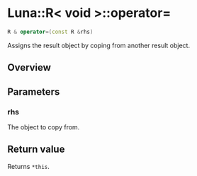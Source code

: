 # Luna::R< void >::operator=

```c++
R & operator=(const R &rhs)
```

Assigns the result object by coping from another result object. 

## Overview


## Parameters
### rhs
The object to copy from. 

## Return value
Returns `*this`. 

